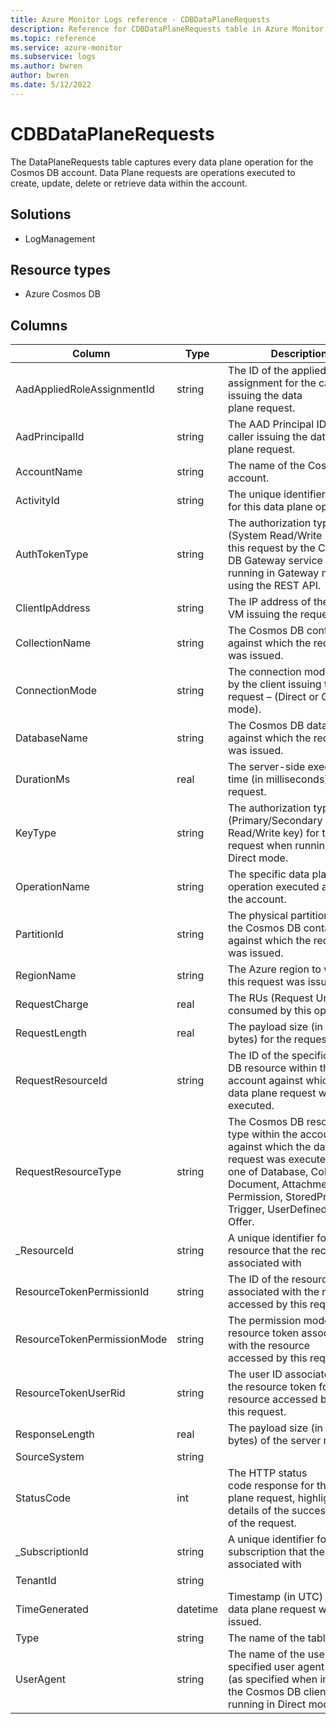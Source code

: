 ```yaml
---
title: Azure Monitor Logs reference - CDBDataPlaneRequests
description: Reference for CDBDataPlaneRequests table in Azure Monitor Logs.
ms.topic: reference
ms.service: azure-monitor
ms.subservice: logs
ms.author: bwren
author: bwren
ms.date: 5/12/2022
---
```


# CDBDataPlaneRequests

 The DataPlaneRequests table captures every data plane operation for the Cosmos DB account. Data Plane requests are operations executed to create, update, delete or retrieve data within the account.

## Solutions

- LogManagement
## Resource types

- Azure Cosmos DB




## Columns

| Column | Type | Description |
| --- | --- | --- |
| AadAppliedRoleAssignmentId | string | The ID of the applied role assignment for the caller issuing the data plane request. |
| AadPrincipalId | string | The AAD Principal ID of the caller issuing the data plane request. |
| AccountName | string | The name of the Cosmos DB account. |
| ActivityId | string | The unique identifier (GUID) for this data plane operation |
| AuthTokenType | string | The authorization type (System Read/Write key) for this request by the Cosmos DB Gateway service when running in Gateway mode or using the REST API. |
| ClientIpAddress | string | The IP address of the client VM issuing the request. |
| CollectionName | string | The Cosmos DB container against which the request was issued. |
| ConnectionMode | string | The connection mode used by the client issuing the request – (Direct or Gateway mode). |
| DatabaseName | string | The Cosmos DB database against which the request was issued. |
| DurationMs | real | The server-side execution time (in milliseconds) for this request. |
| KeyType | string | The authorization type (Primary/Secondary Read/Write key) for this request when running in Direct mode. |
| OperationName | string | The specific data plane operation executed against the account. |
| PartitionId | string | The physical partition ID for the Cosmos DB container against which the request was issued. |
| RegionName | string | The Azure region to which this request was issued. |
| RequestCharge | real | The RUs (Request Units) consumed by this operation. |
| RequestLength | real | The payload size (in bytes) for the request. |
| RequestResourceId | string | The ID of the specific Cosmos DB resource within the account against which the data plane request was executed. |
| RequestResourceType | string | The Cosmos DB resource type within the account against which the data plane request was executed, can be one of Database, Collection, Document, Attachment, User, Permission, StoredProcedure, Trigger, UserDefinedFunction, Offer. |
| _ResourceId | string | A unique identifier for the resource that the record is associated with |
| ResourceTokenPermissionId | string | The ID of the resource token associated with the resource accessed by this request. |
| ResourceTokenPermissionMode | string | The permission mode of the resource token associated with the resource accessed by this request. |
| ResourceTokenUserRid | string | The user ID associated with the resource token for the resource accessed by this request. |
| ResponseLength | real | The payload size (in bytes) of the server response. |
| SourceSystem | string |  |
| StatusCode | int | The HTTP status code response for the data plane request, highlighting details of the success/failure of the request. |
| _SubscriptionId | string | A unique identifier for the subscription that the record is associated with |
| TenantId | string |  |
| TimeGenerated | datetime | Timestamp (in UTC) when the data plane request was issued. |
| Type | string | The name of the table |
| UserAgent | string | The name of the user specified user agent suffix (as specified when initializing the Cosmos DB client) when running in Direct mode. |
